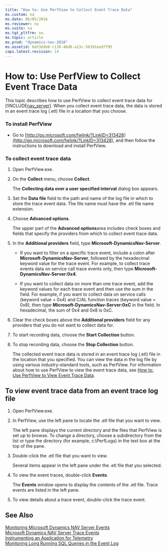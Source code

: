 ```yaml
---
title: "How to: Use PerfView to Collect Event Trace Data"
ms.custom: na
ms.date: 06/05/2016
ms.reviewer: na
ms.suite: na
ms.tgt_pltfrm: na
ms.topic: article
ms.prod: "dynamics-nav-2018"
ms.assetid: 0a53dde8-c139-46d0-a13c-56391eed7f95
caps.latest.revision: 14
---
```

# How to: Use PerfView to Collect Event Trace Data
This topic describes how to use PerfView to collect event trace data for [!INCLUDE[nav_server](includes/nav_server_md.md)]. When you collect event trace data, the data is stored in an event trace log \(.etl\) file in a location that you choose.  
  
### To install PerfView  
  
-   Go to [http://go.microsoft.com/fwlink/?LinkID=313428](http://go.microsoft.com/fwlink/?LinkID=313428), and then follow the instructions to download and install PerfView.  
  
### To collect event trace data  
  
1. Open PerfView.exe.  
  
2. On the **Collect** menu, choose **Collect**.  
  
    The **Collecting data over a user specified interval** dialog box appears.  
  
3. Set the **Data file** field to the path and name of the log file in which to store the trace event data. The file name must have the .etl file name extension.  
  
4. Choose **Advanced options**.  
  
    The upper part of the **Advanced options**area includes check boxes and fields that specify the providers from which to collect event trace data.  
  
5. In the **Additional providers** field, type **Microsoft-DynamicsNav-Server**.  
  
   -   If you want to filter on a specific trace event, include a colon after **Microsoft-DynamicsNav-Server**, followed by the hexadecimal keyword value for the trace event. For example, to collect trace events data on service call trace events only, then type  **Microsoft-DynamicsNav-Server:0x4**.  
  
   -   If you want to collect data on more than one trace event, add the keyword values for each trace event and then use the sum in the field. For example, if you want to collect data on service calls \(keyword value = 0x4\) and C/AL function traces \(keyword value = 0x8\), then type **Microsoft-DynamicsNav-Server:0xC** in the field. In hexadecimal, the sum of 0x4 and 0x8 is 0xC.  
  
6. Clear the check boxes above the **Additional providers** field for any providers that you do not want to collect data for.  
  
7. To start recording data, choose the **Start Collection** button.  
  
8. To stop recording data, choose the **Stop Collection** button.  
  
   The collected event trace data is stored in an event trace log \(.etl\) file in the location that you specified. You can view the data in the log file by using various industry-standard tools, such as PerfView. For information about how to use PerfView to view the event trace data, see [How to: Use PerfView to View Event Trace Data](How-to--Use-PerfView-to-View-Event-Trace-Data.md).  
  
##  <a name="ViewDataPerfView"></a> To view event trace data from an event trace log file  
  
1.  Open PerfView.exe.  
  
2.  In PerfView, use the left pane to locate the .etl file that you want to view.  
  
     The left pane displays the current directory and the files that PerfView is set up to browse. To change a directory, choose a subdirectory from the list or type the directory \(for example, c:\\PerfLogs\) in the text box at the top of the pane.  
  
3.  Double-click the .etl file that you want to view.  
  
     Several items appear in the left pane under the .etl file that you selected.  
  
4.  To view the event traces, double-click **Events**.  
  
     The **Events** window opens to display the contents of the .etl file. Trace events are listed in the left pane.  
  
5.  To view details about a trace event, double-click the trace event.  
  
## See Also  
 [Monitoring Microsoft Dynamics NAV Server Events](Monitoring-Microsoft-Dynamics-NAV-Server-Events.md)   
 [Microsoft Dynamics NAV Server Trace Events](Microsoft-Dynamics-NAV-Server-Trace-Events.md)  
 [Instrumenting an Application for Telemetry](instrumenting-application-for-telemetry.md)   
 [Monitoring Long Running SQL Queries in the Event Log](Monitoring-Long-Running-SQL-Queries-Event-Log.md)